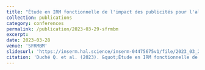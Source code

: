 ```yaml
---
title: "Étude en IRM fonctionnelle de l'impact des publicités pour l'alcool sur des jeunes buveurs"
collection: publications
category: conferences
permalink: /publication/2023-03-29-sfrmbm
excerpt: 
date: 2023-03-28
venue: 'SFRMBM'
slidesurl: 'https://inserm.hal.science/inserm-04475675v1/file/2023_03_29_SFRMBM_2023_IMAJ.pdf'
citation: 'Duché Q. et al. (2023). &quot;Étude en IRM fonctionnelle de l’impact des publicités pour l’alcool sur des jeunes buveurs.&quot; <i>SFRMBM 2023</i>'
---
```



